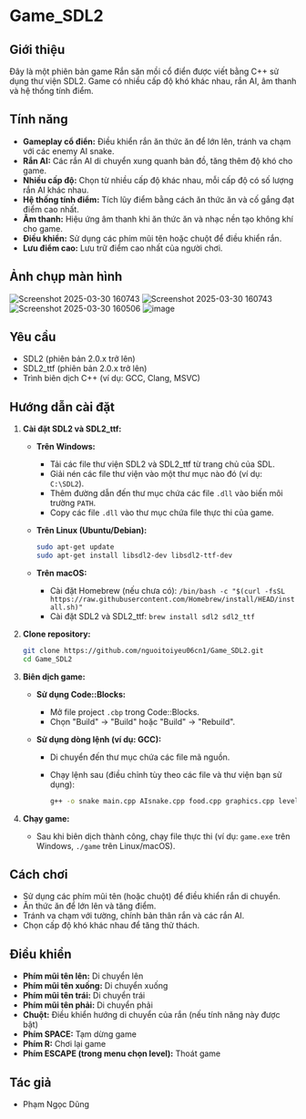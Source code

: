 ﻿# Game_SDL2

## Giới thiệu

Đây là một phiên bản game Rắn săn mồi cổ điển được viết bằng C++ sử dụng thư viện SDL2. Game có nhiều cấp độ khó khác nhau, rắn AI, âm thanh và hệ thống tính điểm.

## Tính năng

*   **Gameplay cổ điển:** Điều khiển rắn ăn thức ăn để lớn lên, tránh va chạm với các enemy AI snake.
*   **Rắn AI:** Các rắn AI di chuyển xung quanh bản đồ, tăng thêm độ khó cho game.
*   **Nhiều cấp độ:** Chọn từ nhiều cấp độ khác nhau, mỗi cấp độ có số lượng rắn AI khác nhau.
*   **Hệ thống tính điểm:** Tích lũy điểm bằng cách ăn thức ăn và cố gắng đạt điểm cao nhất.
*   **Âm thanh:** Hiệu ứng âm thanh khi ăn thức ăn và nhạc nền tạo không khí cho game.
*   **Điều khiển:** Sử dụng các phím mũi tên hoặc chuột để điều khiển rắn.
*   **Lưu điểm cao:** Lưu trữ điểm cao nhất của người chơi.

## Ảnh chụp màn hình 
  ![Screenshot 2025-03-30 160743](https://github.com/user-attachments/assets/68dfe066-0ec9-4324-9084-87a49c99f09e)
  ![Screenshot 2025-03-30 160743](https://github.com/user-attachments/assets/96da83b3-b4e3-429c-a44b-ce15ea331116)
  ![Screenshot 2025-03-30 160506](https://github.com/user-attachments/assets/d46bcd4e-297a-4595-b32f-8425c66e3c84)
  ![image](https://github.com/user-attachments/assets/d2920f02-85d9-4e9f-bf5b-2c97e9045bf9)

  


## Yêu cầu

*   SDL2 (phiên bản 2.0.x trở lên)
*   SDL2\_ttf (phiên bản 2.0.x trở lên)
*   Trình biên dịch C++ (ví dụ: GCC, Clang, MSVC)

## Hướng dẫn cài đặt

1.  **Cài đặt SDL2 và SDL2\_ttf:**

    *   **Trên Windows:**
        *   Tải các file thư viện SDL2 và SDL2\_ttf từ trang chủ của SDL.
        *   Giải nén các file thư viện vào một thư mục nào đó (ví dụ: `C:\SDL2`).
        *   Thêm đường dẫn đến thư mục chứa các file `.dll` vào biến môi trường `PATH`.
        *   Copy các file `.dll` vào thư mục chứa file thực thi của game.

    *   **Trên Linux (Ubuntu/Debian):**

        ```bash
        sudo apt-get update
        sudo apt-get install libsdl2-dev libsdl2-ttf-dev
        ```

    *   **Trên macOS:**

        *   Cài đặt Homebrew (nếu chưa có): `/bin/bash -c "$(curl -fsSL https://raw.githubusercontent.com/Homebrew/install/HEAD/install.sh)"`
        *   Cài đặt SDL2 và SDL2\_ttf: `brew install sdl2 sdl2_ttf`

2.  **Clone repository:**

    ```bash
    git clone https://github.com/nguoitoiyeu06cn1/Game_SDL2.git
    cd Game_SDL2
    ```


3.  **Biên dịch game:**

    *   **Sử dụng Code::Blocks:**
        *   Mở file project `.cbp` trong Code::Blocks.
        *   Chọn "Build" -> "Build" hoặc "Build" -> "Rebuild".

    *   **Sử dụng dòng lệnh (ví dụ: GCC):**
        *   Di chuyển đến thư mục chứa các file mã nguồn.
        *   Chạy lệnh sau (điều chỉnh tùy theo các file và thư viện bạn sử dụng):

            ```bash
            g++ -o snake main.cpp AIsnake.cpp food.cpp graphics.cpp level.cpp menu.cpp render.cpp snake.cpp utils.cpp -lSDL2 -lSDL2_ttf
            ```

4.  **Chạy game:**

    *   Sau khi biên dịch thành công, chạy file thực thi (ví dụ: `game.exe` trên Windows, `./game` trên Linux/macOS).

## Cách chơi

*   Sử dụng các phím mũi tên (hoặc chuột) để điều khiển rắn di chuyển.
*   Ăn thức ăn để lớn lên và tăng điểm.
*   Tránh va chạm với tường, chính bản thân rắn và các rắn AI.
*   Chọn cấp độ khó khác nhau để tăng thử thách.

## Điều khiển

*   **Phím mũi tên lên:** Di chuyển lên
*   **Phím mũi tên xuống:** Di chuyển xuống
*   **Phím mũi tên trái:** Di chuyển trái
*   **Phím mũi tên phải:** Di chuyển phải
*   **Chuột:** Điều khiển hướng di chuyển của rắn (nếu tính năng này được bật)
*   **Phím SPACE:** Tạm dừng game
*   **Phím R:** Chơi lại game
*   **Phím ESCAPE (trong menu chọn level):** Thoát game

## Tác giả

*   Phạm Ngọc Dũng


